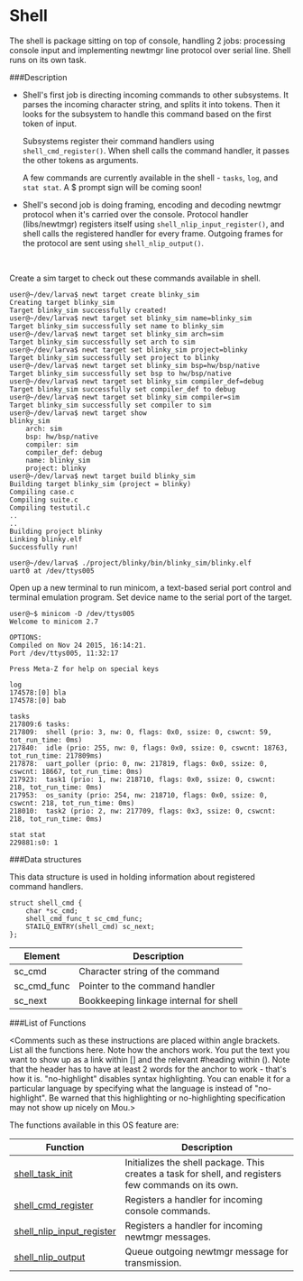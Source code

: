 # Shell

The shell is package sitting on top of console, handling 2 jobs: processing console input and implementing newtmgr line protocol over serial line. Shell runs on its own task.

###Description

* Shell's first job is directing incoming commands to other subsystems. It parses the incoming character string, and splits it into tokens. Then it looks for the subsystem to handle this command based on the first token of input.

    Subsystems register their command handlers using `shell_cmd_register()`. When shell calls the command handler, it passes the other tokens as arguments.

    A few commands are currently available in the shell - `tasks`, `log`, and `stat stat`. A $ prompt sign will be coming soon!

* Shell's second job is doing framing, encoding and decoding newtmgr protocol when it's carried over the console. Protocol handler (libs/newtmgr) registers itself using `shell_nlip_input_register()`, and shell calls the registered handler for every frame. Outgoing frames for the protocol are sent using `shell_nlip_output()`.

<br>

Create a sim target to check out these commands available in shell.

```no-highlight
user@~/dev/larva$ newt target create blinky_sim
Creating target blinky_sim
Target blinky_sim successfully created!
user@~/dev/larva$ newt target set blinky_sim name=blinky_sim
Target blinky_sim successfully set name to blinky_sim
user@~/dev/larva$ newt target set blinky_sim arch=sim
Target blinky_sim successfully set arch to sim
user@~/dev/larva$ newt target set blinky_sim project=blinky
Target blinky_sim successfully set project to blinky
user@~/dev/larva$ newt target set blinky_sim bsp=hw/bsp/native
Target blinky_sim successfully set bsp to hw/bsp/native
user@~/dev/larva$ newt target set blinky_sim compiler_def=debug
Target blinky_sim successfully set compiler_def to debug
user@~/dev/larva$ newt target set blinky_sim compiler=sim
Target blinky_sim successfully set compiler to sim
user@~/dev/larva$ newt target show
blinky_sim
	arch: sim
	bsp: hw/bsp/native
	compiler: sim
	compiler_def: debug
	name: blinky_sim
	project: blinky
user@~/dev/larva$ newt target build blinky_sim
Building target blinky_sim (project = blinky)
Compiling case.c
Compiling suite.c
Compiling testutil.c
..
..
Building project blinky
Linking blinky.elf
Successfully run!

user@~/dev/larva$ ./project/blinky/bin/blinky_sim/blinky.elf
uart0 at /dev/ttys005

```

Open up a new terminal to run minicom, a text-based serial port control and terminal emulation program. Set device name to the serial port of the target. 

```no-highlight
user@~$ minicom -D /dev/ttys005
Welcome to minicom 2.7

OPTIONS: 
Compiled on Nov 24 2015, 16:14:21.
Port /dev/ttys005, 11:32:17

Press Meta-Z for help on special keys

log 
174578:[0] bla
174578:[0] bab

tasks
217809:6 tasks: 
217809:  shell (prio: 3, nw: 0, flags: 0x0, ssize: 0, cswcnt: 59, tot_run_time: 0ms)
217840:  idle (prio: 255, nw: 0, flags: 0x0, ssize: 0, cswcnt: 18763, tot_run_time: 217809ms)
217878:  uart_poller (prio: 0, nw: 217819, flags: 0x0, ssize: 0, cswcnt: 18667, tot_run_time: 0ms)
217923:  task1 (prio: 1, nw: 218710, flags: 0x0, ssize: 0, cswcnt: 218, tot_run_time: 0ms)
217953:  os_sanity (prio: 254, nw: 218710, flags: 0x0, ssize: 0, cswcnt: 218, tot_run_time: 0ms)
218010:  task2 (prio: 2, nw: 217709, flags: 0x3, ssize: 0, cswcnt: 218, tot_run_time: 0ms)

stat stat
229881:s0: 1

```


###Data structures

This data structure is used in holding information about registered command handlers.

```no-highlight
struct shell_cmd {
    char *sc_cmd;
    shell_cmd_func_t sc_cmd_func;
    STAILQ_ENTRY(shell_cmd) sc_next;
};
```

| Element | Description |
|---------|-------------|
| sc_cmd | Character string of the command |
| sc_cmd_func | Pointer to the command handler |
| sc_next | Bookkeeping linkage internal for shell |

###List of Functions

<Comments such as these instructions are placed within angle brackets. List all the functions here. Note how the anchors work. You put the text you want to show up as a link within [] and the relevant #heading within (). Note that the header has to have at least 2 words for the anchor to work - that's how it is. "no-highlight" disables syntax highlighting. You can enable it for a particular language by specifying what the language is instead of "no-highlight". Be warned that this highlighting or no-highlighting specification may not show up nicely on Mou.>

The functions available in this OS feature are:

| Function | Description |
|---------|-------------|
| [shell_task_init](shell_task_init.md) | Initializes the shell package. This creates a task for shell, and registers few commands on its own. |
| [shell_cmd_register](shell_cmd_register.md) | Registers a handler for incoming console commands. |
| [shell_nlip_input_register](shell_nlip_input_register.md) | Registers a handler for incoming newtmgr messages. |
| [shell_nlip_output](shell_nlip_output.md) | Queue outgoing newtmgr message for transmission. |


